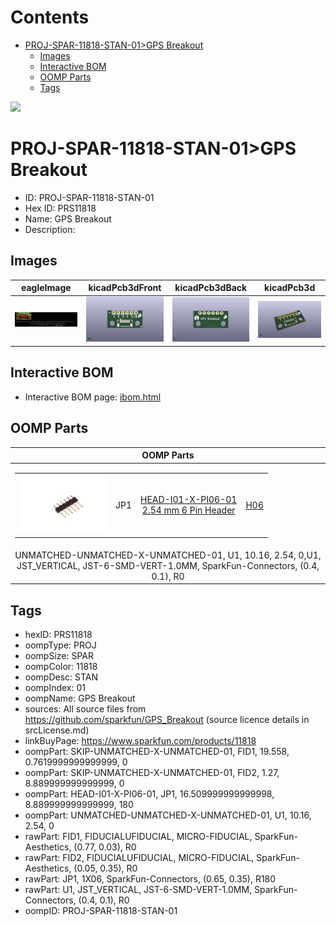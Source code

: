



Contents
========

* [PROJ-SPAR-11818-STAN-01>GPS Breakout](#proj-spar-11818-stan-01gps-breakout)
	* [Images](#images)
	* [Interactive BOM](#interactive-bom)
	* [OOMP Parts](#oomp-parts)
	* [Tags](#tags)
  
![][im]
# PROJ-SPAR-11818-STAN-01>GPS Breakout

- ID: PROJ-SPAR-11818-STAN-01
- Hex ID: PRS11818
- Name: GPS Breakout
- Description: 

## Images
  
  

|eagleImage|kicadPcb3dFront|kicadPcb3dBack|kicadPcb3d|
| :---: | :---: | :---: | :---: |
|[![eagleImage](eagleImage_140.png)](eagleImage_600.png)|[![kicadPcb3dFront](kicadPcb3dFront_140.png)](kicadPcb3dFront_600.png)|[![kicadPcb3dBack](kicadPcb3dBack_140.png)](kicadPcb3dBack_600.png)|[![kicadPcb3d](kicadPcb3d_140.png)](kicadPcb3d_600.png)|

## Interactive BOM

- Interactive BOM page: [ibom.html](kicad/bom/ibom.html)

## OOMP Parts
  

|OOMP Parts|
| :---: |
|<table><tr><td>![HEAD-I01-X-PI06-01](https://raw.githubusercontent.com/oomlout/oomlout_OOMP_parts/main/HEAD-I01-X-PI06-01/image_140.jpg)</td><td> JP1</td><td>[HEAD-I01-X-PI06-01<br>2.54 mm 6 Pin Header](https://github.com/oomlout/oomlout_OOMP_parts/tree/main/HEAD-I01-X-PI06-01/)</td><td>[H06](https://github.com/oomlout/oomlout_OOMP_parts/tree/main/HEAD-I01-X-PI06-01/)</td></tr></table>|
|UNMATCHED-UNMATCHED-X-UNMATCHED-01, U1, 10.16, 2.54, 0,U1, JST_VERTICAL, JST-6-SMD-VERT-1.0MM, SparkFun-Connectors, (0.4, 0.1), R0|

## Tags

- hexID: PRS11818
- oompType: PROJ
- oompSize: SPAR
- oompColor: 11818
- oompDesc: STAN
- oompIndex: 01
- oompName: GPS Breakout
- sources: All source files from https://github.com/sparkfun/GPS_Breakout (source licence details in srcLicense.md)
- linkBuyPage: https://www.sparkfun.com/products/11818
- oompPart: SKIP-UNMATCHED-X-UNMATCHED-01, FID1, 19.558, 0.7619999999999999, 0
- oompPart: SKIP-UNMATCHED-X-UNMATCHED-01, FID2, 1.27, 8.889999999999999, 0
- oompPart: HEAD-I01-X-PI06-01, JP1, 16.509999999999998, 8.889999999999999, 180
- oompPart: UNMATCHED-UNMATCHED-X-UNMATCHED-01, U1, 10.16, 2.54, 0
- rawPart: FID1, FIDUCIALUFIDUCIAL, MICRO-FIDUCIAL, SparkFun-Aesthetics, (0.77, 0.03), R0
- rawPart: FID2, FIDUCIALUFIDUCIAL, MICRO-FIDUCIAL, SparkFun-Aesthetics, (0.05, 0.35), R0
- rawPart: JP1, 1X06, SparkFun-Connectors, (0.65, 0.35), R180
- rawPart: U1, JST_VERTICAL, JST-6-SMD-VERT-1.0MM, SparkFun-Connectors, (0.4, 0.1), R0
- oompID: PROJ-SPAR-11818-STAN-01



[im]: kicadPcb3d_450.png
